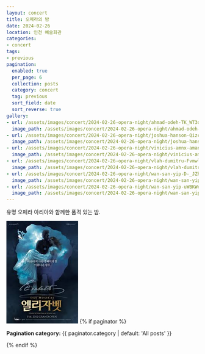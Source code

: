 ```yaml
---
layout: concert
title: 오페라의 밤
date: 2024-02-26
location: 인천 예술회관
categories:
- concert
tags:
- previous
pagination:
  enabled: true
  per_page: 6
  collection: posts
  category: concert
  tag: previous
  sort_field: date
  sort_reverse: true
gallery:
- url: /assets/images/concert/2024-02-26-opera-night/ahmad-odeh-TK_WT3dl2tw-unsplash.jpg
  image_path: /assets/images/concert/2024-02-26-opera-night/ahmad-odeh-TK_WT3dl2tw-unsplash.jpg
- url: /assets/images/concert/2024-02-26-opera-night/joshua-hanson-Qizcmx0djrw-unsplash.jpg
  image_path: /assets/images/concert/2024-02-26-opera-night/joshua-hanson-Qizcmx0djrw-unsplash.jpg
- url: /assets/images/concert/2024-02-26-opera-night/vinicius-amnx-amano-pAwXYkNzgiI-unsplash.jpg
  image_path: /assets/images/concert/2024-02-26-opera-night/vinicius-amnx-amano-pAwXYkNzgiI-unsplash.jpg
- url: /assets/images/concert/2024-02-26-opera-night/vlah-dumitru-FvmwloIbCeQ-unsplash.jpg
  image_path: /assets/images/concert/2024-02-26-opera-night/vlah-dumitru-FvmwloIbCeQ-unsplash.jpg
- url: /assets/images/concert/2024-02-26-opera-night/wan-san-yip-D-_JZhn-8kI-unsplash.jpg
  image_path: /assets/images/concert/2024-02-26-opera-night/wan-san-yip-D-_JZhn-8kI-unsplash.jpg
- url: /assets/images/concert/2024-02-26-opera-night/wan-san-yip-uWBKWeuEwAE-unsplash.jpg
  image_path: /assets/images/concert/2024-02-26-opera-night/wan-san-yip-uWBKWeuEwAE-unsplash.jpg
---
```


유명 오페라 아리아와 함께한 품격 있는 밤.

![opera](/assets/images/concert/2024-02-26-opera-night/poster.png)
{% if paginator %}
  <p class="pagination-category-info">
    <strong>Pagination category:</strong> {{ paginator.category | default: 'All posts' }}
  </p>
{% endif %}